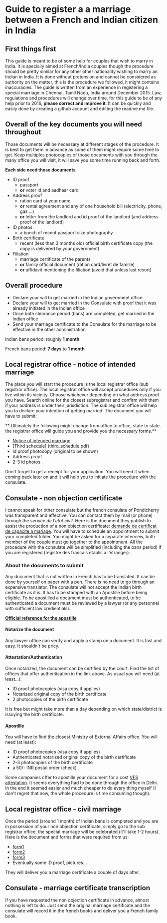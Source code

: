 # Guide to register a a marriage between a French and Indian citizen in India

## First things first
This guide is meant to be of some help for couples that wish to marry in India. It is specially aimed at French/India couples though the procedure should be pretty similar for any other other nationality wishing to marry an Indian in India. It is done without pretension and cannot be considered as authority on the matter, this is the procedure we followed, it might contains inaccuracies. The guide is written from an experience in registering a special marriage in Chennai, Tamil Nadu, India around December 2015. Law, regulations and procedures will change over time, for this guide to be of any help prior to 2016, **please correct and improve it**. It can be quickly and easily done by creating a github account and editing the readme.md file.

## Overall of the key documents you will need throughout
Those documents will be necessary at different stages of the procedure. It is best to get them in advance as some of them might require some time to get. Keep multiples photocopies of those documents with you through the many office you will visit, it will save you some time running back and forth.

**Each side need those documents**
* ID proof
  * passport
  * **or** voter id and aadhaar card
* Address proof
  * ration card at your name
  * **or**  rental agreement and any of one household bill (electricity, phone, gaz ...)
  * **or** letter from the landlord and id proof of the landlord (and address proof of the landlord)
* ID photos
  * a bunch of recent passport size photography
* Birth certificate
  * recent (less than 3 months old) official birth certificate copy (the copy is delivered by your government)
* Filiation
  * marriage certificate of the parents
  * **or** family official document (ration card/livret de famille)
  * **or** affidavit mentioning the filiation (avoid that unless last resort)

## Overall procedure
* Declare your will to get married in the Indian government office.
* Declare your will to get married in the Consulate with proof that it was already initiated in the Indian office
* Once both clearance period (bans) are completed, get married in the Indian office
* Send your marriage certificate to the Consulate for the marriage to be effective in the other administration

Indian bans period: roughly **1 month**

French bans period: **7 days** to **1 month**

## Local registrar office - notice of intended marriage
The place you will start the procedure is the local registrar office (sub registrar office). The local registrar office will accept procedures only if you live within its vicinity. Choose whichever depending on what address proof you have. Search online for the closest subregistrar and confirm with them if your address is under their jurisdiction.
The sub registrar office will help you to declare your intention of getting married. The document you will have to submit:

** Ultimately the following might change from office to office, state to state. the registrar office will guide you and provide you the necessary forms.**
* [Notice of intended marriage](notice_intended_marriage.pdf)
* [Third schedule] (third_schedule.pdf)
* Id proof photocopy (original to be shown)
* Address proof
* 2-3 id photos

Don't forget to get a receipt for your application. You will need it when coming back later on and it will help you to initiate the procedure with the consulate.

## Consulate - non objection certificate
I cannot speak for other consulate but the french consulate of Pondicherry was transparent and effective. You can contact them by mail (or phone) through the *service de l'etat civil*. Here is the document they publish to assist the production of a non objection certificate: [demande de certificat de capacite a mariage](demande_certificat_capacite_marriage.doc). You will have to schedule an appointment to submit your completed folder. You might be asked for a separate interview, both member of the couple must go together to the appointment. All the procedure with the consulate will be simplified (including the bans period) if you are registered (registre des francais etablis a l'etranger).
### About the documents to submit
Any document that is not written in French has to be translated. It can be done by yourself on paper with a pen. There is no need to go through an expensive translator. 
The consulate will not accept the Indian birth certificate as it is. It has to be stamped with an Apostille before being eligible. To be apostilled a document must be authenticated, to be authenticated a document must be reviewed by a lawyer (or any personnel with sufficient law credientials).

**[Official reference for the apostille](http://mea.gov.in/apostille.htm)**
#### Notarize the document
Any lawyer office can verify and apply a stamp on a document. It is fast and easy. It shouldn't be pricy.

#### Attestation/Authentication
Once notarized, the document can be certified by the court. Find the list of offices that offer authentication in the link above. As usual you will need (at least...):
* ID proof photocopies (visa copy if applies)
* Notarized original copy of the birth certificate
* 2 photocopies of the birth certificate

It is free but might take more than a day depending on which state/district is issuying the birth certificate.

#### Apostille
You will have to find the closest Ministry of External Affairs office. You will need (at least):
* ID proof photocopies (visa copy if applies)
* Authenticated notarized original copy of the birth certificate
* 2-3 photocopies of the birth certificate
* a 50/- INR  postal order (check)

Some companies offer to apostille your document for a cost [VFS attestation](http://www.vfsattestation.com/). It seems everything had to be done through the office in Delhi. In the end it seemed easier and much cheaper to do every thing myself (I don't regret that now, the whole procedure is time consuming though).

## Local registrar office - civil marriage
Once the period (around 1 month) of Indian bans is completed and you are in possession of your non objection certificate, simply go to the sub registrar office, the special marriage will be celebrated (it'll take 1-2 hours). Here is the document and forms that were required from us:
* [form1](form1.jpg)
* [form2](form2.jpg)
* [form3](form3.jpg)
* Eventually some ID proof, pictures...

They will deliver you a marriage certificate a couple of days after.

## Consulate - marriage certificate transcription
If you have requested the non objection certificate in advance, almost nothing is left to do. Just send the original marriage certificate and the consulate will record it in the french books and deliver you a French family book.
